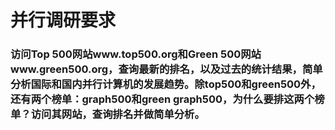 并行调研要求
====
### 访问Top 500网站www.top500.org和Green 500网站www.green500.org，查询最新的排名，以及过去的统计结果，简单分析国际和国内并行计算机的发展趋势。除top500和green500外，还有两个榜单：graph500和green graph500，为什么要排这两个榜单？访问其网站，查询排名并做简单分析。
